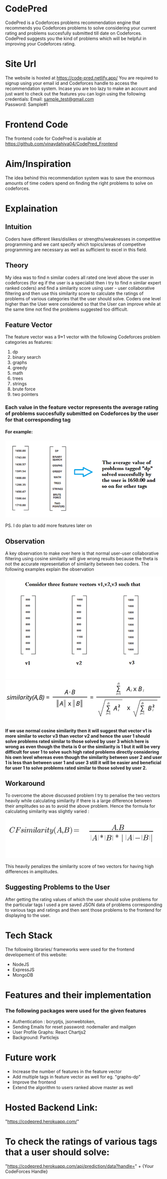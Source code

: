 # CodePred
CodePred is a Codeforces problems recommendation engine that recommends you Codeforces problems to solve considering your current rating and problems succesfully submitted till date on Codeforces.
CodePred suggests you the kind of problems which will be helpful in improving your Codeforces rating.

# Site Url
The website is hosted at https://code-pred.netlify.app/
You are required to signup using your email id and Codeforces handle to access the recommendation system.
Incase you are too lazy to make an account and just want to check out the features you can login using the following credentials:
Email: sample_test@gmail.com    
Password: Sample#1

# Frontend Code
The frontend code for CodePred is available at  https://github.com/vinaydahiya04/CodePred_Frontend

# Aim/Inspiration
The idea behind this recommendation system was to save the enormous amounts of time coders spend on finding the right problems to solve on codeforces.

# Explaination
## Intuition
Coders have different likes/dislikes or strengths/weaknesses in competitive programming and we cant specify which topics/areas of competitve programming are necessary as well as sufficient to excel in this field.
## Theory
My idea was to find n similar coders all rated one level above the user in codeforces (for eg if the user is a specialist then i try to find n similar expert ranked coders) and find a similarity score using user - user collaborative filtering and then use this similarity score to calculate the ratings of problems of various categories that the user should solve.
Coders one level higher than the User were considered so that the User can improve while at the same time not find the problems suggested too difficult.

## Feature Vector
The feature vector was a 9*1 vector with the following Codeforces problem categories as features:

1. dp
2. binary search
3. graphs
4. greedy
5. math
6. trees
7. strings
8. brute force
9. two pointers

### Each value in the feature vector represents the average rating of problems succesfully submitted on Codeforces by the user for that corresponding tag
#### For example:
![Picture 1](/assets/img1.png "Feature Vector")

PS. I do plan to add more features later on
## Observation
A key observation to make over here is that normal user-user collaborative filtering using cosine similarity will give wrong results because the theta is not the accurate representation of similarity between two coders. The following examples explain the observation

![Picture 2](/assets/img2.png "Observation")
![Picture 3](/assets/img3.png "cosine Similarity Formula")

#### If we use normal cosine similarity then it will suggest that vector v1 is more similar to vector v3 than vector v2 and hence the user 1 should solve problems rated similar to those solved by user 3 which here is wrong as even though the theta is 0 or the similarity is 1 but it will be very difficult for user 1 to solve such high rated problems directly considering his own level whereas even though the similarity between user 2 and user 1 is less than between user 1 and user 3 still it will be easier and beneficial for user 1 to solve problems rated similar to those solved by user 2.

## Workaround

To overcome the above discussed problem I try to penalise the two vectors heavily while calculating similarity if there is a large difference between their amplitudes so as to avoid the above problem.
Hence the formula for calculating similarity was slightly varied :

![Picture 4](/assets/formula.png "Changed Formula")

This heavily penalizes the similarity score of two vectors for having high differences in amplitudes.

## Suggesting Problems to the User
After getting the rating values of which the user should solve problems for the particular tags I used a pre saved JSON data of problems corresponding to various tags and ratings and then sent those problems to the frontend for displaying to the user.

# Tech Stack
The following libraries/ frameworks were used for the frontend developement of this website:
* NodeJS
* ExpressJS
* MongoDB

# Features and their implementation
### The following packages were used for the given features
* Authentication : bcryptjs, jsonwebtoken,
* Sending Emails for reset password: nodemailer and mailgen
* User Profile Graphs: React Chartjs2
* Background: Particlejs


# Future work

* Increase the number of features in the feature vector
* Add multiple tags in feature vector as well for eg. "graphs-dp"
* Improve the frontend 
* Extend the algorithm to users ranked above master as well

# Hosted Backend Link:
"https://codepred.herokuapp.com/"

# To check the ratings of various tags that a user should solve:
"https://codepred.herokuapp.com/api/prediction/data?handle=" + {Your CodeForces Handle}